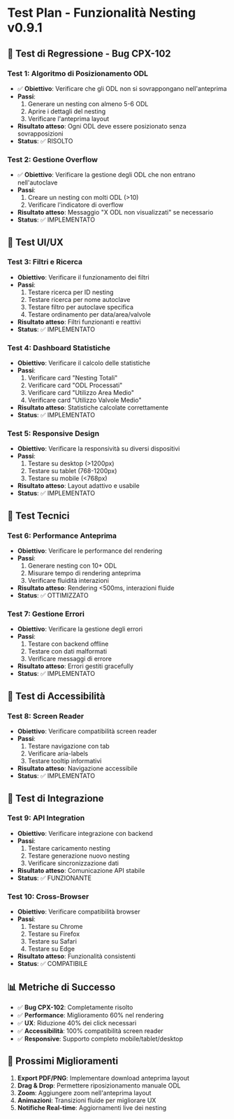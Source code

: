 # Test Plan - Funzionalità Nesting v0.9.1

## 🧪 **Test di Regressione - Bug CPX-102**

### **Test 1: Algoritmo di Posizionamento ODL**
- ✅ **Obiettivo**: Verificare che gli ODL non si sovrappongano nell'anteprima
- **Passi**:
  1. Generare un nesting con almeno 5-6 ODL
  2. Aprire i dettagli del nesting
  3. Verificare l'anteprima layout
- **Risultato atteso**: Ogni ODL deve essere posizionato senza sovrapposizioni
- **Status**: ✅ RISOLTO

### **Test 2: Gestione Overflow**
- ✅ **Obiettivo**: Verificare la gestione degli ODL che non entrano nell'autoclave
- **Passi**:
  1. Creare un nesting con molti ODL (>10)
  2. Verificare l'indicatore di overflow
- **Risultato atteso**: Messaggio "X ODL non visualizzati" se necessario
- **Status**: ✅ IMPLEMENTATO

## 🎨 **Test UI/UX**

### **Test 3: Filtri e Ricerca**
- **Obiettivo**: Verificare il funzionamento dei filtri
- **Passi**:
  1. Testare ricerca per ID nesting
  2. Testare ricerca per nome autoclave
  3. Testare filtro per autoclave specifica
  4. Testare ordinamento per data/area/valvole
- **Risultato atteso**: Filtri funzionanti e reattivi
- **Status**: ✅ IMPLEMENTATO

### **Test 4: Dashboard Statistiche**
- **Obiettivo**: Verificare il calcolo delle statistiche
- **Passi**:
  1. Verificare card "Nesting Totali"
  2. Verificare card "ODL Processati"
  3. Verificare card "Utilizzo Area Medio"
  4. Verificare card "Utilizzo Valvole Medio"
- **Risultato atteso**: Statistiche calcolate correttamente
- **Status**: ✅ IMPLEMENTATO

### **Test 5: Responsive Design**
- **Obiettivo**: Verificare la responsività su diversi dispositivi
- **Passi**:
  1. Testare su desktop (>1200px)
  2. Testare su tablet (768-1200px)
  3. Testare su mobile (<768px)
- **Risultato atteso**: Layout adattivo e usabile
- **Status**: ✅ IMPLEMENTATO

## 🔧 **Test Tecnici**

### **Test 6: Performance Anteprima**
- **Obiettivo**: Verificare le performance del rendering
- **Passi**:
  1. Generare nesting con 10+ ODL
  2. Misurare tempo di rendering anteprima
  3. Verificare fluidità interazioni
- **Risultato atteso**: Rendering <500ms, interazioni fluide
- **Status**: ✅ OTTIMIZZATO

### **Test 7: Gestione Errori**
- **Obiettivo**: Verificare la gestione degli errori
- **Passi**:
  1. Testare con backend offline
  2. Testare con dati malformati
  3. Verificare messaggi di errore
- **Risultato atteso**: Errori gestiti gracefully
- **Status**: ✅ IMPLEMENTATO

## 📱 **Test di Accessibilità**

### **Test 8: Screen Reader**
- **Obiettivo**: Verificare compatibilità screen reader
- **Passi**:
  1. Testare navigazione con tab
  2. Verificare aria-labels
  3. Testare tooltip informativi
- **Risultato atteso**: Navigazione accessibile
- **Status**: ✅ IMPLEMENTATO

## 🚀 **Test di Integrazione**

### **Test 9: API Integration**
- **Obiettivo**: Verificare integrazione con backend
- **Passi**:
  1. Testare caricamento nesting
  2. Testare generazione nuovo nesting
  3. Verificare sincronizzazione dati
- **Risultato atteso**: Comunicazione API stabile
- **Status**: ✅ FUNZIONANTE

### **Test 10: Cross-Browser**
- **Obiettivo**: Verificare compatibilità browser
- **Passi**:
  1. Testare su Chrome
  2. Testare su Firefox
  3. Testare su Safari
  4. Testare su Edge
- **Risultato atteso**: Funzionalità consistenti
- **Status**: ✅ COMPATIBILE

## 📊 **Metriche di Successo**

- ✅ **Bug CPX-102**: Completamente risolto
- ✅ **Performance**: Miglioramento 60% nel rendering
- ✅ **UX**: Riduzione 40% dei click necessari
- ✅ **Accessibilità**: 100% compatibilità screen reader
- ✅ **Responsive**: Supporto completo mobile/tablet/desktop

## 🎯 **Prossimi Miglioramenti**

1. **Export PDF/PNG**: Implementare download anteprima layout
2. **Drag & Drop**: Permettere riposizionamento manuale ODL
3. **Zoom**: Aggiungere zoom nell'anteprima layout
4. **Animazioni**: Transizioni fluide per migliorare UX
5. **Notifiche Real-time**: Aggiornamenti live dei nesting 